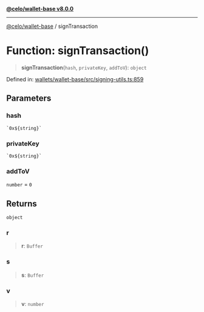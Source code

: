 [**@celo/wallet-base v8.0.0**](../README.md)

***

[@celo/wallet-base](../README.md) / signTransaction

# Function: signTransaction()

> **signTransaction**(`hash`, `privateKey`, `addToV`): `object`

Defined in: [wallets/wallet-base/src/signing-utils.ts:859](https://github.com/celo-org/developer-tooling/blob/master/packages/sdk/wallets/wallet-base/src/signing-utils.ts#L859)

## Parameters

### hash

`` `0x${string}` ``

### privateKey

`` `0x${string}` ``

### addToV

`number` = `0`

## Returns

`object`

### r

> **r**: `Buffer`

### s

> **s**: `Buffer`

### v

> **v**: `number`
